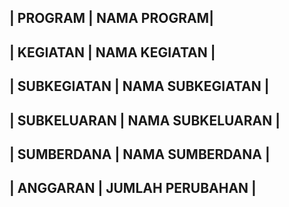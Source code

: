 ## | PROGRAM | NAMA PROGRAM|

## | KEGIATAN | NAMA KEGIATAN |

## | SUBKEGIATAN | NAMA SUBKEGIATAN |

## | SUBKELUARAN | NAMA SUBKELUARAN |

## | SUMBERDANA | NAMA SUMBERDANA |

## | ANGGARAN | JUMLAH PERUBAHAN |
